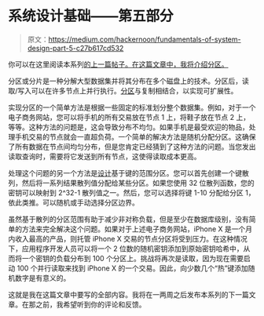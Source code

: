 # 系统设计基础——第五部分

> 原文：<https://medium.com/hackernoon/fundamentals-of-system-design-part-5-c27b617cd532>

你可以在这里阅读本系列[的上一篇帖子。在这篇文章中，我将介绍分区。](/@v_aparimit/fundamentals-of-system-design-part-4-d6a62f3fa779)

分区或分片是一种分解大型数据集并将其分布在多个磁盘上的技术。分区后，读取/写入可以在许多节点上并行执行。[分区](https://hackernoon.com/tagged/partitioning)与复制相结合，以实现可扩展性。

实现分区的一个简单方法是根据一些固定的标准划分整个数据集。例如，对于一个电子商务网站，您可以将手机的所有交易放在节点 1 上，将鞋子放在节点 2 上，等等。这种方法的问题是，这会导致分布不均匀。如果手机是最受欢迎的物品，处理手机交易的节点就会一直超负荷。一个简单的解决方法是随机分配分区。这确保了所有数据在节点间均匀分布，但是您肯定已经猜到了这种方法的问题。当您发出读取查询时，需要将它发送到所有节点，这使得读取成本更高。

处理这个问题的另一个方法是[设计](https://hackernoon.com/tagged/design)基于键的范围分区。您可以首先创建一个键散列，然后将一系列结果散列值分配给某些分区。如果您使用 32 位散列函数，您的密钥可以映射到 2^32-1 散列值之一。然后，您可以选择将键 1-10 分配给分区 1，依此类推。可以随机或手动选择分区边界。

虽然基于散列的分区范围有助于减少非对称负载，但是至少在数据库级别，没有简单的方法来完全解决这个问题。如果对于上述电子商务网站，iPhone X 是一个月内收入最高的产品，则托管 iPhone X 交易的节点分区将受到压力。在这种情况下，应用程序开发人员可以将一个 2 位数的随机密钥添加到原始密钥哈希中，从而将一个密钥的负载分布到 100 个分区上。挑战将再次是读取，因为现在需要启动 100 个并行读取来找到 iPhone X 的一个交易。因此，向少数几个“热”键添加随机数字是有意义的。

这就是我在这篇文章中要写的全部内容。我将在一两周之后发布本系列的下一篇文章。在那之前，我希望听到你的评论和反馈。
